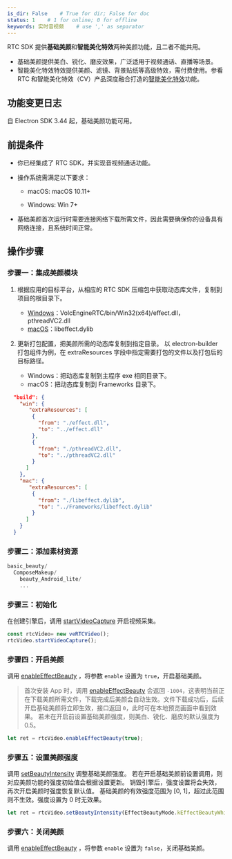 ```yaml
---
is_dir: False    # True for dir; False for doc
status: 1    # 1 for online; 0 for offline
keywords: 实时音视频    # use ',' as separator
---
```


RTC SDK 提供**基础美颜**和**智能美化特效**两种美颜功能，且二者不能共用。
- 基础美颜提供美白、锐化、磨皮效果，广泛适用于视频通话、直播等场景。
- 智能美化特效特效提供美颜、滤镜、背景贴纸等高级特效，需付费使用。参看 RTC 和智能美化特效（CV）产品深度融合打造的[智能美化特效](114717)功能。

## 功能变更日志

自 Electron SDK 3.44 起，基础美颜功能可用。

## 前提条件

- 你已经集成了 RTC SDK，并实现音视频通话功能。

- 操作系统需满足以下要求：
	- macOS: macOS 10.11+
		
	- Windows: Win 7+
	
- 基础美颜首次运行时需要连接网络下载所需文件，因此需要确保你的设备具有网络连接，且系统时间正常。
	

## 操作步骤

### 步骤一：集成美颜模块

1. 根据应用的目标平台，从相应的 RTC SDK 压缩包中获取动态库文件，复制到项目的根目录下。
    - [Windows](75707#%E4%B8%8B%E8%BD%BD-sdk)：VolcEngineRTC/bin/Win32(x64)/effect.dll，pthreadVC2.dll
    - [macOS](75707#%E4%B8%8B%E8%BD%BD-sdk)：libeffect.dylib

2. 更新打包配置，把美颜所需的动态库复制到指定目录。
以 electron-builder 打包组件为例，在 extraResources 字段中指定需要打包的文件以及打包后的目标路径。
    - Windows：把动态库复制到主程序 exe 相同目录下。
    - macOS：把动态库复制到 Frameworks 目录下。
```json
  "build": {
    "win": {
       "extraResources": [
        {
          "from": "./effect.dll",
          "to": "../effect.dll" 
        },
        {
          "from": "./pthreadVC2.dll",
          "to": "../pthreadVC2.dll" 
        }
      ]
    },
    "mac": {
       "extraResources": [
        {
          "from": "./libeffect.dylib",
          "to": "../Frameworks/libeffect.dylib"
        }
      ]
    }
  }
```

### 步骤二：添加素材资源

``` TypeScript
basic_beauty/
  ComposeMakeup/
    beauty_Android_lite/
    ...
```

### 步骤三：初始化

在创建引擎后，调用 [startVideoCapture](85532#rtcvideo-startvideocapture) 开启视频采集。

``` TypeScript
const rtcVideo= new veRTCVideo();
rtcVideo.startVideoCapture();
```

### 步骤四：开启美颜

调用 [enableEffectBeauty](85532#rtcvideo-enableeffectbeauty) ，将参数 `enable` 设置为 `true`，开启基础美颜。
> 首次安装 App 时，调用 [enableEffectBeauty](85532#rtcvideo-enableeffectbeauty) 会返回 `-1004`，这表明当前正在下载美颜所需文件，下载完成后美颜会自动生效。文件下载成功后，后续开启基础美颜将立即生效，接口返回 `0`，此时可在本地预览画面中看到效果。
若未在开启前设置基础美颜强度，则美白、锐化、磨皮的默认强度为 0.5。
``` TypeScript
let ret = rtcVideo.enableEffectBeauty(true);
```


### 步骤五：设置美颜强度

调用 [setBeautyIntensity](85532#rtcvideo-setbeautyintensity) 调整基础美颜强度。 若在开启基础美颜前设置调用，则对应美颜功能的强度初始值会根据设置更新。 销毁引擎后，强度设置将会失效，再次开启美颜时强度恢复默认值。
基础美颜的有效强度范围为 [0, 1]，超过此范围则不生效。强度设置为 0 时无效果。
``` TypeScript
let ret = rtcVideo.setBeautyIntensity(EffectBeautyMode.kEffectBeautyWhite, 0.8);
```
	
### 步骤六：关闭美颜
	
调用 [enableEffectBeauty](85532#rtcvideo-enableeffectbeauty) ，将参数 `enable` 设置为 `false`，关闭基础美颜。
